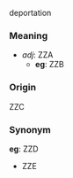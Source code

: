 deportation
### Meaning
+ _adj_: ZZA
	+ __eg__: ZZB

### Origin

ZZC

### Synonym

__eg__: ZZD

+ ZZE


